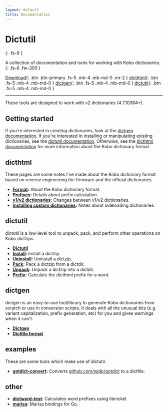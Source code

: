 ```yaml
---
layout: default
title: Documentation
---
```


# Dictutil
{: .fs-9 }

A collection of documentation and tools for working with Kobo dictionaries.
{: .fs-6 .fw-300 }

[Download](https://github.com/geek1011/dictutil/releases){: .btn .btn-primary .fs-5 .mb-4 .mb-md-0 .mr-2 } [dicthtml](./dicthtml){: .btn .fs-5 .mb-4 .mb-md-0 } [dictgen](./dictgen){: .btn .fs-5 .mb-4 .mb-md-0 } [dictutil](./dictutil){: .btn .fs-5 .mb-4 .mb-md-0 }

---

These tools are designed to work with v2 dictionaries (4.7.10364+).

## Getting started
If you're interested in creating dictionaries, look at the [dictgen documentation](./dictgen). If you're interested in installing or manipulating existing dictionaries, see the [dictutil documentation](./dictutil). Otherwise, see the [dicthtml documentation](./dicthtml) for more information about the Kobo dictionary format.

## dicthtml
These pages are some notes I've made about the Kobo dictionary format based on reverse engineering the firmware and the official dictionaries.

- **[Format](./dicthtml/format):** About the Kobo dictionary format.
- **[Prefixes](./dicthtml/prefixes):** Details about prefix calculation.
- **[v1/v2 dictionaries](./dicthtml/v1v2):** Changes between v1/v2 dictionaries.
- **[Installing custom dictionaries](./dicthtml/install):** Notes about sideloading dictionaries.

## dictutil
dictutil is a low-level tool to unpack, pack, and perform other operations on Kobo dictzips.

- **[Dictutil](./dictutil)**
- **[Install](./dictutil/install):** Install a dictzip.
- **[Uninstall](./dictutil/uninstall):** Uninstall a dictzip.
- **[Pack](./dictutil/pack):** Pack a dictzip from a dictdir.
- **[Unpack](./dictutil/unpack):** Unpack a dictzip into a dictdir.
- **[Prefix](./dictutil/prefix):** Calculate the dicthtml prefix for a word.

## dictgen
dictgen is an easy-to-use tool/library to generate Kobo dictionaries from scratch or use in conversion scripts. It deals with all the unusual bits (e.g. variant capitalization, prefix generation, etc) for you and gives warnings when it can't.

- **[Dictgen](./dictgen#usage)**
- **[Dictfile format](./dictgen#dictfile-format)**

## examples
These are some tools which make use of dictutil.

- **[gotdict-convert](./examples/gotdict-convert):** Converts [github.com/wjdp/gotdict](https://github.com/wjdp/gotdict) to a dictfile.

## other

- **[dictword-test](https://github.com/geek1011/kobo-mods/tree/master/dictword-test):** Calculates word prefixes using libnickel.
- **[marisa](https://github.com/geek1011/dictutil/tree/master/marisa):** Marisa bindings for Go.
